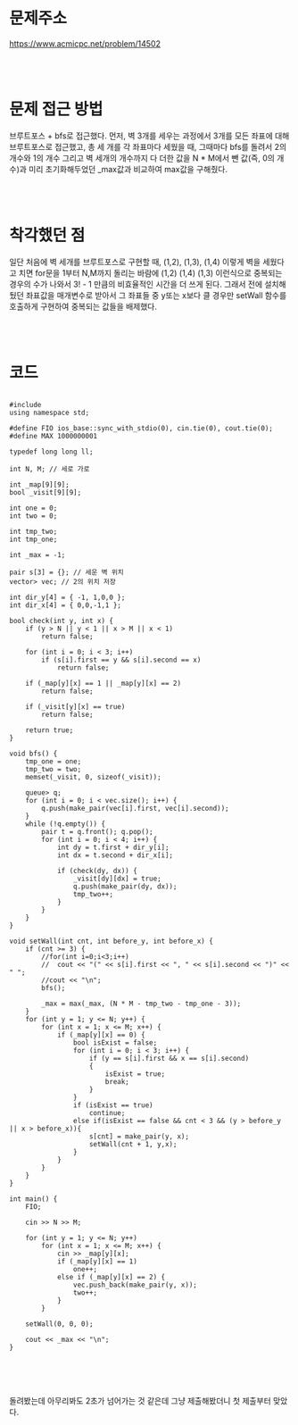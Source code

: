 # 문제주소
https://www.acmicpc.net/problem/14502


<br><br>
# 문제 접근 방법
브루트포스 + bfs로 접근했다. 먼저, 벽 3개를 세우는 과정에서 3개를 모든 좌표에 대해 브루트포스로 접근했고, 총 세 개를 각 좌표마다 세웠을 때, 그때마다 bfs를 돌려서 2의 개수와 1의 개수 그리고 벽 세개의 개수까지 다 더한 값을 N * M에서 뺀 값(즉, 0의 개수)과 미리 초기화해두었던 _max값과 비교하여 max값을 구해줬다. 


<br><br>
# 착각했던 점
<p>
일단 처음에 벽 세개를 브루트포스로 구현할 때, (1,2), (1,3), (1,4) 이렇게 벽을 세웠다고 치면 for문을 1부터 N,M까지 돌리는 바람에 (1,2) (1,4) (1,3) 이런식으로 중복되는 경우의 수가 나와서 3! - 1 만큼의 비효율적인 시간을 더 쓰게 된다. 그래서 전에 설치해뒀던 좌표값을 매개변수로 받아서 그 좌표들 중 y또는 x보다 클 경우만 setWall 함수를 호출하게 구현하여 중복되는 값들을 배제했다.
</p>
<br><br>


# 코드
<pre>
<code>
#include <bits/stdc++.h>
using namespace std;

#define FIO ios_base::sync_with_stdio(0), cin.tie(0), cout.tie(0);
#define MAX 1000000001

typedef long long ll;

int N, M; // 세로 가로

int _map[9][9];
bool _visit[9][9];

int one = 0;
int two = 0;

int tmp_two;
int tmp_one;

int _max = -1;

pair<int,int> s[3] = {}; // 세운 벽 위치
vector<pair<int, int>> vec; // 2의 위치 저장

int dir_y[4] = { -1, 1,0,0 };
int dir_x[4] = { 0,0,-1,1 };

bool check(int y, int x) {
	if (y > N || y < 1 || x > M || x < 1)
		return false;

	for (int i = 0; i < 3; i++)
		if (s[i].first == y && s[i].second == x)
			return false;
	
	if (_map[y][x] == 1 || _map[y][x] == 2)
		return false;

	if (_visit[y][x] == true)
		return false;

	return true;
}

void bfs() {
	tmp_one = one;
	tmp_two = two;
	memset(_visit, 0, sizeof(_visit));

	queue<pair<int, int>> q;
	for (int i = 0; i < vec.size(); i++) {
		q.push(make_pair(vec[i].first, vec[i].second));
	}
	while (!q.empty()) {
		pair<int, int> t = q.front(); q.pop();
		for (int i = 0; i < 4; i++) {
			int dy = t.first + dir_y[i];
			int dx = t.second + dir_x[i];

			if (check(dy, dx)) {
				_visit[dy][dx] = true;
				q.push(make_pair(dy, dx));
				tmp_two++;
			}
		}
	}
}

void setWall(int cnt, int before_y, int before_x) {
	if (cnt >= 3) {
		//for(int i=0;i<3;i++)
		//	cout << "(" << s[i].first << ", " << s[i].second << ")" << " ";
		//cout << "\n";
		bfs();

		_max = max(_max, (N * M - tmp_two - tmp_one - 3));
	}
	for (int y = 1; y <= N; y++) {
		for (int x = 1; x <= M; x++) {
			if (_map[y][x] == 0) {
				bool isExist = false;
				for (int i = 0; i < 3; i++) {
					if (y == s[i].first && x == s[i].second)
					{
						isExist = true;
						break;
					}
				}
				if (isExist == true)
					continue;
				else if(isExist == false && cnt < 3 && (y > before_y || x > before_x)){
					s[cnt] = make_pair(y, x);
					setWall(cnt + 1, y,x);
				}
			}
		}
	}
}

int main() {
	FIO;

	cin >> N >> M;

	for (int y = 1; y <= N; y++)
		for (int x = 1; x <= M; x++) {
			cin >> _map[y][x];
			if (_map[y][x] == 1)
				one++;
			else if (_map[y][x] == 2) {
				vec.push_back(make_pair(y, x));
				two++;
			}
		}

	setWall(0, 0, 0);

	cout << _max << "\n";
}
</code>
</pre>

<br><br>
<p>
돌려봤는데 아무리봐도 2초가 넘어가는 것 같은데 그냥 제출해봤더니 첫 제출부터 맞았다.
</p>